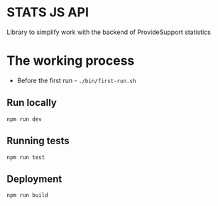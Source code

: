# STATS JS API

Library to simplify work with the backend of ProvideSupport statistics

# The working process

- Before the first run - `./bin/first-run.sh`

## Run locally

`npm run dev`

## Running tests

`npm run test`

## Deployment

`npm run build`